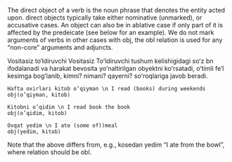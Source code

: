 The direct object of a verb is the noun phrase that denotes the entity acted upon.
direct objects typically take either nominative (unmarked), or accusative cases. An object can also be in ablative case if only part of it is affected by the predeicate (see below for an example). We do not mark arguments of verbs in other cases with obj, the obl relation is used for any “non-core” arguments and adjuncts.

Vositasiz to‘ldiruvchi
Vositasiz Toʻldiruvchi tushum kelishigidagi soʻz bn ifodalanadi va harakat bevosita yoʻnaltirilgan obyektni koʻrsatadi, oʻtimli feʼl kesimga bogʻlanib, kimni? nimani? qayerni? soʻroqlariga javob beradi.

~~~ sdparse
Hafta oxirlari kitob o‘qiyman \n I read (books) during weekends
obj(o’qiyman, kitob)
~~~

~~~ sdparse
Kitobni o‘qidim \n I read book the book
obj(o’qidim, kitob)
~~~

~~~ sdparse
Ovqat yedim \n I ate (some of))meal
obj(yedim, kitob)
~~~

Note that the above differs from, e.g., kosedan yedim “I ate from the bowl”, where relation should be obl.


<!-- Interlanguage links updated Po 6. listopadu 2023, 21:43:14 CET -->
